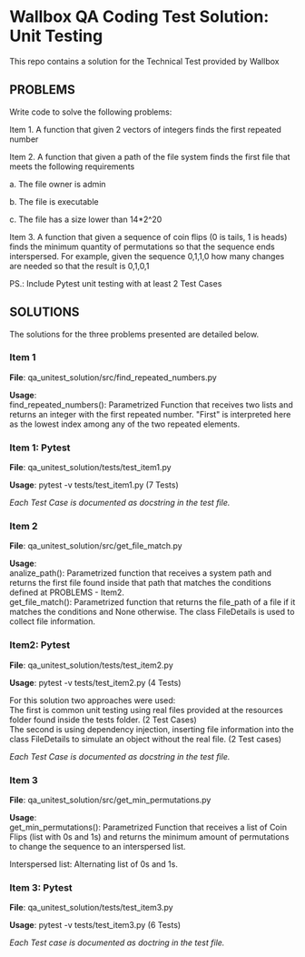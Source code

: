# Wallbox QA Coding Test Solution: Unit Testing

This repo contains a solution for the Technical Test provided by Wallbox

## PROBLEMS

Write code to solve the following problems:

Item 1. A function that given 2 vectors of integers finds the first repeated number

Item 2. A function that given a path of the file system finds the first file that meets the
following requirements

a. The file owner is admin

b. The file is executable

c. The file has a size lower than 14*2^20

Item 3. A function that given a sequence of coin flips (0 is tails, 1 is heads) finds the
minimum quantity of permutations so that the sequence ends interspersed. For
example, given the sequence 0,1,1,0 how many changes are needed so that the
result is 0,1,0,1


PS.: Include Pytest unit testing with at least 2 Test Cases


## SOLUTIONS

The solutions for the three problems presented are detailed below.


### Item 1

**File**: qa_unitest_solution/src/find_repeated_numbers.py

**Usage**: \
find_repeated_numbers(): Parametrized Function that receives two lists and returns an integer with the first repeated number.
"First" is interpreted here as the lowest index among any of the two repeated elements.

### Item 1: Pytest

**File**: qa_unitest_solution/tests/test_item1.py

**Usage**: pytest -v tests/test_item1.py (7 Tests)

*Each Test Case is documented as docstring in the test file.*


### Item 2

**File**: qa_unitest_solution/src/get_file_match.py

**Usage**: \
analize_path(): Parametrized function that receives a system path and returns the first file found inside that path that matches the conditions defined at PROBLEMS - Item2. \
get_file_match(): Parametrized function that returns the file_path of a file if it matches the conditions and None otherwise. The class FileDetails is used to collect file information.


### Item2: Pytest

**File**: qa_unitest_solution/tests/test_item2.py

**Usage**: pytest -v tests/test_item2.py (4 Tests)

For this solution two approaches were used: \
The first is common unit testing using real files provided at the resources folder found inside the tests folder. (2 Test Cases) \
The second is using dependency injection, inserting file information into the class FileDetails to simulate an object without the real file. (2 Test cases)

*Each Test Case is documented as docstring in the test file.*


### Item 3

**File**: qa_unitest_solution/src/get_min_permutations.py

**Usage**: \
get_min_permutations(): Parametrized Function that receives a list of Coin Flips (list with 0s and 1s) and returns the minimum amount of permutations to change the sequence to an interspersed list.

Interspersed list: Alternating list of 0s and 1s.


### Item 3: Pytest

**File**: qa_unitest_solution/tests/test_item3.py

**Usage**: pytest -v tests/test_item3.py (6 Tests)

*Each Test case is documented as doctring in the test file.*
